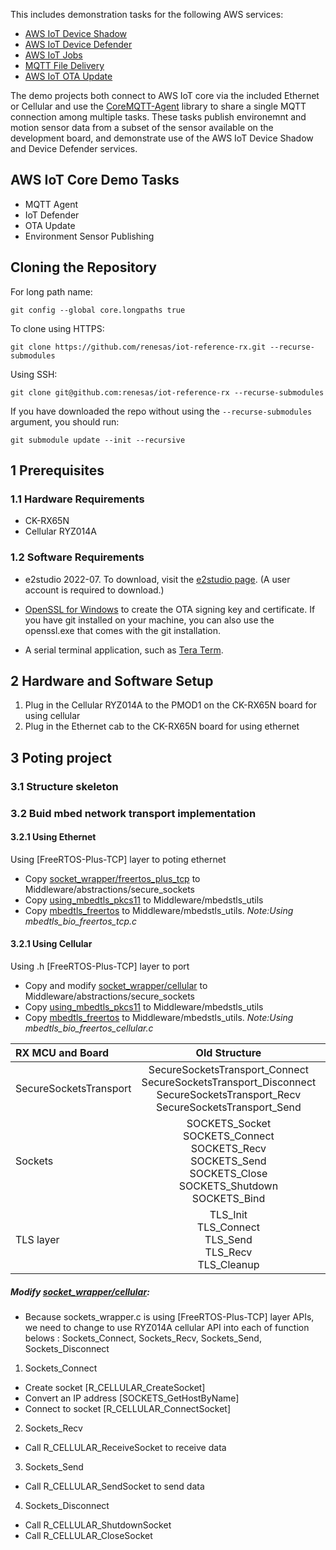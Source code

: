 This includes demonstration tasks for the following AWS services:
* [AWS IoT Device Shadow](https://docs.aws.amazon.com/iot/latest/developerguide/iot-device-shadows.html)
* [AWS IoT Device Defender](https://docs.aws.amazon.com/iot/latest/developerguide/device-defender.html)
* [AWS IoT Jobs](https://docs.aws.amazon.com/iot/latest/developerguide/iot-jobs.html)
* [MQTT File Delivery](https://docs.aws.amazon.com/iot/latest/developerguide/mqtt-based-file-delivery.html)
* [AWS IoT OTA Update](https://docs.aws.amazon.com/freertos/latest/userguide/freertos-ota-dev.html)

The demo projects both connect to AWS IoT core via the included Ethernet or Cellular and use the [CoreMQTT-Agent](https://github.com/FreeRTOS/coreMQTT-Agent) library to share a single MQTT connection among multiple tasks. These tasks publish environemnt and motion sensor data from a subset of the sensor available on the development board, and demonstrate use of the AWS IoT Device Shadow and Device Defender services.

## AWS IoT Core Demo Tasks
* MQTT Agent
* IoT Defender
* OTA Update
* Environment Sensor Publishing

## Cloning the Repository
For long path name:
```
git config --global core.longpaths true
```
To clone using HTTPS:
```
git clone https://github.com/renesas/iot-reference-rx.git --recurse-submodules
```
Using SSH:
```
git clone git@github.com:renesas/iot-reference-rx --recurse-submodules
```
If you have downloaded the repo without using the `--recurse-submodules` argument, you should run:
```
git submodule update --init --recursive
```

## 1 Prerequisites

### 1.1 Hardware Requirements

* CK-RX65N 
* Cellular RYZ014A


### 1.2 Software Requirements

* e2studio 2022-07. To download, visit the
     [e2studio page](https://www.renesas.com/us/en/software-tool/e-studio#download).
     (A user account is required to download.)

* [OpenSSL for Windows](https://www.openssl.org/) to create the OTA signing
    key and certificate. If you have git installed on your machine, you can also use the openssl.exe
    that comes with the git installation.

* A serial terminal application, such as [Tera Term](https://ttssh2.osdn.jp/index.html.en).


## 2 Hardware and Software Setup



1. Plug in the Cellular RYZ014A to the PMOD1 on the  CK-RX65N board for using cellular
2. Plug in the Ethernet cab to  the CK-RX65N board for using ethernet


## 3 Poting project 
### 3.1 Structure skeleton

### 3.2 Buid mbed network transport implementation
#### 3.2.1 Using Ethernet
Using [FreeRTOS-Plus-TCP] layer to poting ethernet

* Copy [socket_wrapper/freertos_plus_tcp](https://github.com/FreeRTOS/FreeRTOS/tree/main/FreeRTOS-Plus/Source/Application-Protocols/network_transport/sockets_wrapper/freertos_plus_tcp) to Middleware/abstractions/secure_sockets
* Copy [using_mbedtls_pkcs11](https://github.com/FreeRTOS/FreeRTOS/tree/main/FreeRTOS-Plus/Source/Application-Protocols/network_transport/using_mbedtls_pkcs11) to Middleware/mbedstls_utils
* Copy [mbedtls_freertos](https://github.com/FreeRTOS/FreeRTOS/tree/main/FreeRTOS-Plus/Source/Utilities/mbedtls_freertos) to Middleware/mbedstls_utils. 
*Note:Using mbedtls_bio_freertos_tcp.c*

#### 3.2.1 Using Cellular
Using .h [FreeRTOS-Plus-TCP] layer to port

* Copy and modify [socket_wrapper/cellular](https://github.com/FreeRTOS/FreeRTOS/tree/main/FreeRTOS-Plus/Source/Application-Protocols/network_transport/sockets_wrapper/cellular) to Middleware/abstractions/secure_sockets
* Copy [using_mbedtls_pkcs11](https://github.com/FreeRTOS/FreeRTOS/tree/main/FreeRTOS-Plus/Source/Application-Protocols/network_transport/using_mbedtls_pkcs11) to Middleware/mbedstls_utils
* Copy [mbedtls_freertos](https://github.com/FreeRTOS/FreeRTOS/tree/main/FreeRTOS-Plus/Source/Utilities/mbedtls_freertos) to Middleware/mbedstls_utils. 
*Note:Using mbedtls_bio_freertos_cellular.c*

| RX MCU and Board | Old Structure|New Structure |
| :----- | :---: |:---: |
| SecureSocketsTransport | SecureSocketsTransport_Connect<br>SecureSocketsTransport_Disconnect<br>SecureSocketsTransport_Recv<br>SecureSocketsTransport_Send|TLS_FreeRTOS_Connect<br>TLS_FreeRTOS_Disconnect<br>TLS_FreeRTOS_recv<br>TLS_FreeRTOS_send|
| Sockets | SOCKETS_Socket<br>SOCKETS_Connect<br>SOCKETS_Recv<br>SOCKETS_Send<br>SOCKETS_Close<br>SOCKETS_Shutdown<br>SOCKETS_Bind|Sockets_Connect<br>Sockets_Disconnect<br>Sockets_Send<br>Sockets_Recv|
| TLS layer | TLS_Init<br>TLS_Connect<br>TLS_Send<br>TLS_Recv<br>TLS_Cleanup|initMbedtls<br>tlsSetup<br>|


#####  Modify [socket_wrapper/cellular](http://global-infra-jp-main.dgn.renesas.com/vannam.dinh/iot-reference-rx/-/blob/main/Middleware/abstractions/secure_sockets/freertos_plus_tcp/sockets_wrapper_cellular.c): 
* Because sockets_wrapper.c is using [FreeRTOS-Plus-TCP] layer APIs, we need to change to use RYZ014A cellular API into each of function belows : Sockets_Connect, Sockets_Recv, Sockets_Send, Sockets_Disconnect


1. Sockets_Connect
* Create socket [R_CELLULAR_CreateSocket]
* Convert an IP address [SOCKETS_GetHostByName]
* Connect to socket [R_CELLULAR_ConnectSocket]
2. Sockets_Recv
* Call R_CELLULAR_ReceiveSocket to receive data
3. Sockets_Send
* Call R_CELLULAR_SendSocket to send data
4. Sockets_Disconnect
* Call R_CELLULAR_ShutdownSocket
* Call R_CELLULAR_CloseSocket

